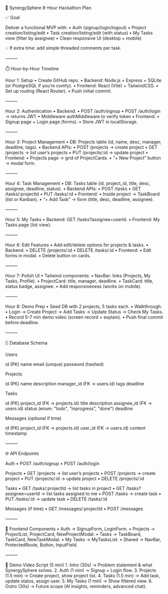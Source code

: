 🚀 SynergySphere 8-Hour Hackathon Plan

✅ Goal

Deliver a functional MVP with:
	•	Auth (signup/login/logout)
	•	Project creation/listing/edit
	•	Task creation/listing/edit (with status)
	•	My Tasks view (filter by assignee)
	•	Clean responsive UI (desktop + mobile)

💡 If extra time: add simple threaded comments per task.

⸻

⏱️ Hour-by-Hour Timeline

Hour 1: Setup
	•	Create GitHub repo.
	•	Backend: Node.js + Express + SQLite (or PostgreSQL if you’re comfy).
	•	Frontend: React (Vite) + TailwindCSS.
	•	Set up routing (React Router).
	•	Push initial commit.

⸻

Hour 2: Authentication
	•	Backend:
	•	POST /auth/signup
	•	POST /auth/login → returns JWT
	•	Middleware authMiddleware to verify token
	•	Frontend:
	•	Signup page + Login page (forms).
	•	Store JWT in localStorage.

⸻

Hour 3: Project Management
	•	DB: Projects table (id, name, desc, manager, deadline, tags).
	•	Backend APIs:
	•	POST /projects → create project
	•	GET /projects → list user’s projects
	•	PUT /projects/:id → update project
	•	Frontend:
	•	Projects page → grid of ProjectCards.
	•	“+ New Project” button → modal form.

⸻

Hour 4: Task Management
	•	DB: Tasks table (id, project_id, title, desc, assignee, deadline, status).
	•	Backend APIs:
	•	POST /tasks
	•	GET /tasks/:projectId
	•	PUT /tasks/:id
	•	Frontend:
	•	Inside project → TaskBoard (list or Kanban).
	•	“+ Add Task” → form (title, desc, deadline, assignee).

⸻

Hour 5: My Tasks
	•	Backend: GET /tasks?assignee=userId.
	•	Frontend: My Tasks page (list view).

⸻

Hour 6: Edit Features
	•	Add edit/delete options for projects & tasks.
	•	Backend:
	•	DELETE /projects/:id
	•	DELETE /tasks/:id
	•	Frontend:
	•	Edit forms in modal.
	•	Delete button on cards.

⸻

Hour 7: Polish UI
	•	Tailwind components:
	•	NavBar: links (Projects, My Tasks, Profile).
	•	ProjectCard: title, manager, deadline.
	•	TaskCard: title, status badge, assignee.
	•	Add responsiveness (works on mobile).

⸻

Hour 8: Demo Prep
	•	Seed DB with 2 projects, 5 tasks each.
	•	Walkthrough:
	•	Login → Create Project → Add Tasks → Update Status → Check My Tasks.
	•	Record 5–7 min demo video (screen record + explain).
	•	Push final commit before deadline.

⸻

🗄️ Database Schema

Users

id (PK)
name
email (unique)
password (hashed)

Projects

id (PK)
name
description
manager_id (FK → users.id)
tags
deadline

Tasks

id (PK)
project_id (FK → projects.id)
title
description
assignee_id (FK → users.id)
status (enum: "todo", "inprogress", "done")
deadline

Messages (optional if time)

id (PK)
project_id (FK → projects.id)
user_id (FK → users.id)
content
timestamp


⸻

🌐 API Endpoints

Auth
	•	POST /auth/signup
	•	POST /auth/login

Projects
	•	GET /projects → list user’s projects
	•	POST /projects → create project
	•	PUT /projects/:id → update project
	•	DELETE /projects/:id

Tasks
	•	GET /tasks/:projectId → list tasks in project
	•	GET /tasks?assignee=userId → list tasks assigned to me
	•	POST /tasks → create task
	•	PUT /tasks/:id → update task
	•	DELETE /tasks/:id

Messages (if time)
	•	GET /messages/:projectId
	•	POST /messages

⸻

🎨 Frontend Components
	•	Auth → SignupForm, LoginForm.
	•	Projects → ProjectList, ProjectCard, NewProjectModal.
	•	Tasks → TaskBoard, TaskCard, NewTaskModal.
	•	My Tasks → MyTasksList.
	•	Shared → NavBar, ProtectedRoute, Button, InputField.

⸻

🎥 Demo Video Script (5 min)
	1.	Intro (30s) → Problem statement & what SynergySphere solves.
	2.	Auth (1 min) → Signup + Login flow.
	3.	Projects (1.5 min) → Create project, show project list.
	4.	Tasks (1.5 min) → Add task, update status, assign user.
	5.	My Tasks (1 min) → Show filtered view.
	6.	Outro (30s) → Future scope (AI insights, reminders, advanced chat).